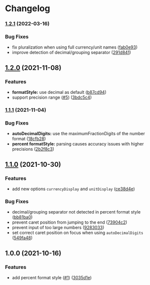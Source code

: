 # Changelog

### [1.2.1](https://www.github.com/dm4t2/intl-number-input/compare/v1.2.0...v1.2.1) (2022-03-16)


### Bug Fixes

* fix pluralization when using full currency/unit names ([fab0e93](https://www.github.com/dm4t2/intl-number-input/commit/fab0e93495ab741f37396f5d4aae6bb709d02b07))
* improve detection of decimal/grouping separator ([291d841](https://www.github.com/dm4t2/intl-number-input/commit/291d841a09394924368e160b39cca167db2c1182))

## [1.2.0](https://www.github.com/dm4t2/intl-number-input/compare/v1.1.1...v1.2.0) (2021-11-08)


### Features

* **formatStyle:** use decimal as default ([b87cd94](https://www.github.com/dm4t2/intl-number-input/commit/b87cd947f18edd5d08105e3dcbaaae918de285c4))
* support precision range ([#5](https://www.github.com/dm4t2/intl-number-input/issues/5)) ([3bdc5c4](https://www.github.com/dm4t2/intl-number-input/commit/3bdc5c41fd6d610c859019c8a75f62bbbd729720))

### [1.1.1](https://www.github.com/dm4t2/intl-number-input/compare/v1.1.0...v1.1.1) (2021-11-04)


### Bug Fixes

* **autoDecimalDigits:** use the maximumFractionDigits of the number format ([18cfb28](https://www.github.com/dm4t2/intl-number-input/commit/18cfb28da6152b815c8c6b2a4820c5175c1042c8))
* **percent formatStyle:** parsing causes accuracy issues with higher precisions ([2b2f8c3](https://www.github.com/dm4t2/intl-number-input/commit/2b2f8c3bde1316d2b20d9a287bd0c1d7b9465af6))

## [1.1.0](https://www.github.com/dm4t2/intl-number-input/compare/v1.0.0...v1.1.0) (2021-10-30)


### Features

* add new options `currencyDisplay` and `unitDisplay` ([ce38d4e](https://www.github.com/dm4t2/intl-number-input/commit/ce38d4ec12a302258c6347f143d85e43477f62bf))


### Bug Fixes

* decimal/grouping separator not detected in percent format style ([bb81ba0](https://www.github.com/dm4t2/intl-number-input/commit/bb81ba03130a1ed4fee733cd181483ac110bdf7e))
* prevent caret position from jumping to the end ([73904c2](https://www.github.com/dm4t2/intl-number-input/commit/73904c208db8e1ca982a209e29d5d175cb4aeeed))
* prevent input of too large numbers ([9283033](https://www.github.com/dm4t2/intl-number-input/commit/928303320af0b670a731b6fd753e48904c1aac69))
* set correct caret position on focus when using `autoDecimalDigits` ([549fa48](https://www.github.com/dm4t2/intl-number-input/commit/549fa484d59866429573e9cca0f757c3745b41b8))

## 1.0.0 (2021-10-16)


### Features

* add percent format style ([#1](https://www.github.com/dm4t2/intl-number-input/issues/1)) ([3035d1e](https://www.github.com/dm4t2/intl-number-input/commit/3035d1ea8b6f0ee303dd843b098c7b661a37052b))
